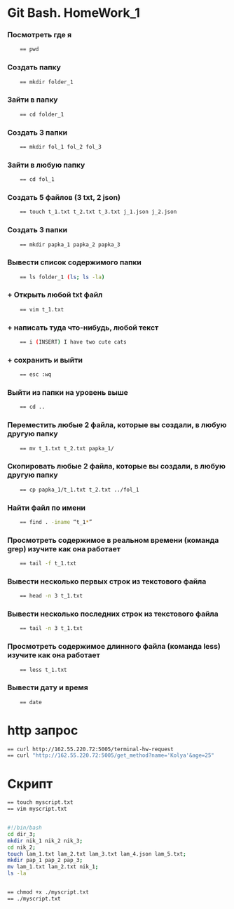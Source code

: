 # Git Bash. HomeWork_1


### Посмотреть где я
```bash
	== pwd
```
### Создать папку
```bash
	== mkdir folder_1
```
### Зайти в папку
```bash
	== cd folder_1
```
### Создать 3 папки
```bash
	== mkdir fol_1 fol_2 fol_3
```
### Зайти в любую папку
```bash
	== cd fol_1
```
### Создать 5 файлов (3 txt, 2 json)
```bash
	== touch t_1.txt t_2.txt t_3.txt j_1.json j_2.json
```
### Создать 3 папки
```bash
	== mkdir papka_1 papka_2 papka_3
```
### Вывести список содержимого папки
```bash
	== ls folder_1 (ls; ls -la)
```
### + Открыть любой txt файл
```bash
	== vim t_1.txt
```
### + написать туда что-нибудь, любой текст
```bash
	== i (INSERT) I have two cute cats
```
### + сохранить и выйти
```bash
	== esc :wq
```
### Выйти из папки на уровень выше
```bash
	== cd ..
```
### Переместить любые 2 файла, которые вы создали, в любую другую папку
```bash
	== mv t_1.txt t_2.txt papka_1/
```
### Скопировать любые 2 файла, которые вы создали, в любую другую папку
```bash
	== cp papka_1/t_1.txt t_2.txt ../fol_1
```
### Найти файл по имени
```bash
	== find . -iname “t_1*”
```
### Просмотреть содержимое в реальном времени (команда grep) изучите как она работает
```bash
	== tail -f t_1.txt
```
### Вывести несколько первых строк из текстового файла
```bash
	== head -n 3 t_1.txt
```
### Вывести несколько последних строк из текстового файла
```bash
	== tail -n 3 t_1.txt
```
### Просмотреть содержимое длинного файла (команда less) изучите как она работает
```bash
	== less t_1.txt
```
### Вывести дату и время
```bash
	== date
```

# http запрос
```bash
== curl http://162.55.220.72:5005/terminal-hw-request
== curl "http://162.55.220.72:5005/get_method?name='Kolya'&age=25"
```
# Скрипт
```bash
== touch myscript.txt
== vim myscript.txt


#!/bin/bash
cd dir_3;
mkdir nik_1 nik_2 nik_3;
cd nik_2;
touch lam_1.txt lam_2.txt lam_3.txt lam_4.json lam_5.txt;
mkdir pap_1 pap_2 pap_3;
mv lam_1.txt lam_2.txt nik_1;
ls -la


== chmod +x ./myscript.txt
== ./myscript.txt
```